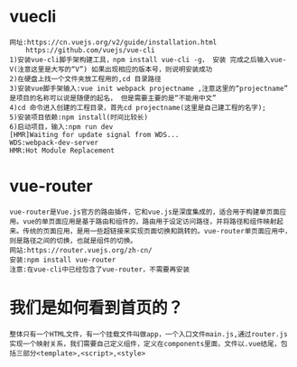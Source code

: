 # vuecli
    网址:https://cn.vuejs.org/v2/guide/installation.html
        https://github.com/vuejs/vue-cli
    1)安装vue-cli脚手架构建工具，npm install vue-cli -g， 安装 完成之后输入vue-V(注意这里是大写的“V”) 如果出现相应的版本号，则说明安装成功
    2)在硬盘上找一个文件夹放工程用的,cd 目录路径
    3)安装vue脚手架输入:vue init webpack projectname ,注意这里的“projectname” 是项目的名称可以说是随便的起名， 但是需要主要的是“不能用中文”
    4)cd 命令进入创建的工程目录，首先cd projectname(这里是自己建工程的名字); 
    5)安装项目依赖:npm install(时间比较长)
    6)启动项目，输入:npm run dev
    [HMR]Waiting for update signal from WDS...
    WDS:webpack-dev-server
    HMR:Hot Module Replacement
# vue-router
    vue-router是Vue.js官方的路由插件，它和vue.js是深度集成的，适合用于构建单页面应用。vue的单页面应用是基于路由和组件的，路由用于设定访问路径，并将路径和组件映射起来。传统的页面应用，是用一些超链接来实现页面切换和跳转的。vue-router单页面应用中，则是路径之间的切换，也就是组件的切换。
    网站:https://router.vuejs.org/zh-cn/ 
    安装:npm install vue-router 
    注意:在vue-cli中已经包含了vue-router，不需要再安装
# 我们是如何看到首页的？
    整体只有一个HTML文件，有一个挂载文件叫做app，一个入口文件main.js,通过router.js实现一个映射关系，我们需要自己定义组件，定义在components里面，文件以.vue结尾，包括三部分<template>,<script>,<style>